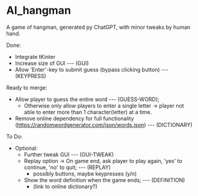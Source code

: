 # AI_hangman
A game of hangman, generated py ChatGPT, with minor tweaks by human hand.

Done:
  + Integrate tKinter
  + Increase size of GUI --- (GUI)
  + Allow 'Enter'-key to submit guess (bypass clicking button) --- (KEYPRESS)

Ready to merge:
  + Allow player to guess the entire word --- (GUESS-WORD);
      - Otherwise only allow players to enter a single letter -> player not able to enter more than 1 character(letter) at a time.
  + Remove online dependency for full functionality (https://randomwordgenerator.com/json/words.json) --- (DICTIONARY)

To Do:
  + Optional:
      - Further tweak GUI --- (GUI-TWEAK)
      - Replay option -> On game end, ask player to play again, 'yes' to continue, 'no' to quit; --- (REPLAY)
        + possibly buttons, maybe keypresses (y/n)
      - Show the word definition when the game ends; --- (DEFINITION)
        + (link to online dictionary?)
